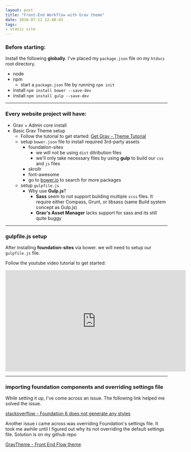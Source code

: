 ```yaml
---
layout: post
title: "Front-End Workflow with Grav theme"
date: 2016-07-12 12:48:43
tags:
- static site
---
```


### Before starting:

Install the following **globally**. I've placed my `package.json` file on my `htdocs` root directory.

- node
- npm
  * start a `package.json` file by running `npm init`
- install `npm install bower --save-dev`
- install `npm install gulp --save-dev`

-----

### Every website project will have:

- Grav + Admin core install
- Basic Grav Theme setup
  * Follow the tutorial to get started: [Get Grav - Theme Tutorial](https://learn.getgrav.org/themes/theme-tutorial)
  * setup `bower.json` file to install required 3rd-party assets
    * foundation-sites
      * we will not be using `dist` ditribution files
      * we'll only take necessary files by using **gulp** to build our `css` and `js` files
    * skrollr
    * font-awesome
    * go to [bower.io](http://bower.io) to search for more packages
  * setup `gulpfile.js`
    * Why use **Gulp.js**?
      * **Sass** seem to not support building multiple `scss` files. It require either Compass, Grunt, or libsass (same Build system concept as Gulp.js)
      * **Grav's Asset Manager** lacks support for sass and its still quite buggy

-----

### gulpfile.js setup

After installing **foundation-sites** via bower. we will need to setup our `gulpfile.js` file.

Follow the youtube video tutorial to get started:

<iframe width="560" height="315" src="https://www.youtube.com/embed/De6H0eFrfvY" frameborder="0" allowfullscreen></iframe>

-----

### importing foundation components and overriding settings file

While setting it up, I've come across an issue. The following link helped me solved the issue.

[stackoverflow - Foundation 6 does not generate any styles](http://stackoverflow.com/questions/34537431/foundation-6-does-not-generate-any-styles)

Another issue i came across was overriding Foundation's settings file. It took me awhile until I figured out why its not overriding the default settings file. Solution is on my github repo

[GravTheme - Front End Flow theme](https://github.com/rlynjb/gravtheme-frontendflow)
